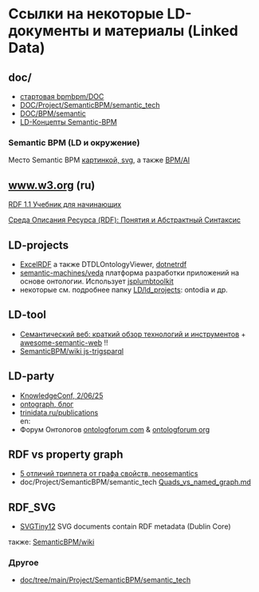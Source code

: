 # Ссылки на некоторые LD-документы и материалы (Linked Data)
## doc/
- [стартовая bpmbpm/DOC](https://github.com/bpmbpm/doc/tree/main?tab=readme-ov-file#linked-data)
- [DOC/Project/SemanticBPM/semantic_tech](https://github.com/bpmbpm/doc/tree/main/Project/SemanticBPM/semantic_tech)
- [DOC/BPM/semantic](https://github.com/bpmbpm/doc/tree/main/BPM/semantic)
- [LD-Концепты Semantic-BPM](https://github.com/bpmbpm/SemanticBPM/wiki/%D0%9A%D0%BE%D0%BD%D1%86%D0%B5%D0%BF%D1%82%D1%8B-%D1%80%D0%B5%D0%B0%D0%BB%D0%B8%D0%B7%D0%B0%D1%86%D0%B8%D0%B8-Semantic-BPM)

### Semantic BPM (LD и окружение)
Место Semantic BPM [картинкой, svg](https://github.com/bpmbpm/doc/tree/main/BPM/AI), а также [BPM/AI](https://github.com/bpmbpm/doc/blob/main/BPM/AI/README.md)

## www.w3.org (ru)
[RDF 1.1 Учебник для начинающих](https://www.w3.org/TR/rdf11-primer/)

[Среда Описания Ресурса (RDF): Понятия и Абстрактный Синтаксис](https://www.w3.org/2007/03/rdf_concepts_ru)

## LD-projects
- [ExcelRDF](https://github.com/RealEstateCore/ExcelRDF) а также DTDLOntologyViewer, [dotnetrdf](https://dotnetrdf.org/)
- [semantic-machines/veda](https://github.com/semantic-machines/veda) платформа разработки приложений на основе онтологии. Использует [jsplumbtoolkit](https://jsplumbtoolkit.com/)
- некоторые см. подробнее папку [LD/ld_projects](https://github.com/bpmbpm/doc/tree/main/LD/ld_projects): ontodia и др.

## LD-tool
- [Семантический веб: краткий обзор технологий и инструментов](https://habr.com/ru/articles/857652/) + [awesome-semantic-web](https://github.com/semantalytics/awesome-semantic-web) !!
- [SemanticBPM/wiki js-trigsparql](https://github.com/bpmbpm/SemanticBPM/wiki/%D0%92%D1%8B%D0%B1%D0%BE%D1%80-%D0%B1%D0%B8%D0%B1%D0%BB%D0%B8%D0%BE%D1%82%D0%B5%D0%BA#js-trigsparql)

## LD-party
- [KnowledgeConf, 2/06/25](https://knowledgeconf.ru/)
- [ontograph, блог](https://ontograph.ru/)
- [trinidata.ru/publications](https://trinidata.ru/publications.htm)  
en:
- Форум Онтологов [ontologforum com](https://ontologforum.com/index.php/WikiHomePage) & [ontologforum org](https://ontologforum.org/index.php/OntologySummit)

## RDF vs property graph
- [5 отличий триплета от графа свойств, neosemantics](https://bigdataschool.ru/blog/what-is-triplets-rdf-in-neo4j-with-neosemantics.html)  
- doc/Project/SemanticBPM/semantic_tech [Quads_vs_named_graph.md](https://github.com/bpmbpm/doc/blob/main/Project/SemanticBPM/semantic_tech/Quads_vs_named_graph.md)

## RDF_SVG 
- [SVGTiny12](https://www.w3.org/TR/2008/REC-SVGTiny12-20081222/metadata.html#MetadataAttributes) SVG documents contain RDF metadata (Dublin Core)

также: [SemanticBPM/wiki](https://github.com/bpmbpm/SemanticBPM/wiki/%D0%92%D1%8B%D0%B1%D0%BE%D1%80-%D0%B1%D0%B8%D0%B1%D0%BB%D0%B8%D0%BE%D1%82%D0%B5%D0%BA#rdf_svg)

### Другое
- [doc/tree/main/Project/SemanticBPM/semantic_tech](https://github.com/bpmbpm/doc/tree/main/Project/SemanticBPM/semantic_tech)
